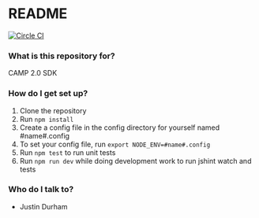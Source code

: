 # README #

[![Circle CI](https://circleci.com/gh/AdExchangeGrp/aeg-sdk.svg?style=svg&circle-token=25070b6ac21c1d94f437bf4c5133d84216c444f4)](https://circleci.com/gh/AdExchangeGrp/aeg-sdk)

### What is this repository for? ###

CAMP 2.0 SDK

### How do I get set up? ###
1. Clone the repository
1. Run ```npm install```
1. Create a config file in the config directory for yourself named #name#.config
1. To set your config file, run ```export NODE_ENV=#name#.config```
1. Run ```npm test``` to run unit tests
1. Run ```npm run dev``` while doing development work to run jshint watch and tests

### Who do I talk to? ###
* Justin Durham
